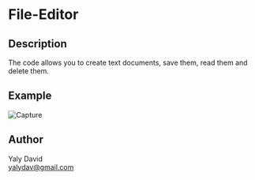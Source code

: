 # File-Editor
## Description
The code allows you to create text documents, save them, read them and delete them.

## Example
![Capture](https://user-images.githubusercontent.com/76852694/158879456-d07d1f8e-d8ea-4e05-80f3-6532510f2243.PNG)

## Author
Yaly David  
yalydav@gmail.com
